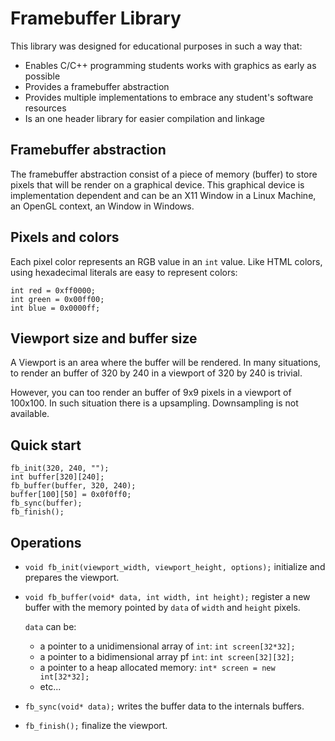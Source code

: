 # Framebuffer Library

This library was designed for educational purposes in such a way that:

* Enables C/C++ programming students works with graphics as early as possible
* Provides a framebuffer abstraction
* Provides multiple implementations to embrace any student's software resources
* Is an one header library for easier compilation and linkage

## Framebuffer abstraction

The framebuffer abstraction consist of a piece of memory (buffer) to store pixels that will be render on a graphical device. This graphical device is implementation dependent and can be an X11 Window in a Linux Machine, an OpenGL context, an Window in Windows.

## Pixels and colors

Each pixel color represents an RGB value in an `int` value. Like HTML colors, using hexadecimal literals are easy to represent colors:

    int red = 0xff0000;
    int green = 0x00ff00;
    int blue = 0x0000ff;

## Viewport size and buffer size

A Viewport is an area where the buffer will be rendered. In many situations, to render an buffer of 320 by 240 in a viewport of 320 by 240 is trivial.

However, you can too render an buffer of 9x9 pixels in a viewport of 100x100. In such situation there is a upsampling. Downsampling is not available.

## Quick start
    
    fb_init(320, 240, "");
    int buffer[320][240];
    fb_buffer(buffer, 320, 240);
    buffer[100][50] = 0x0f0ff0;
    fb_sync(buffer);
    fb_finish();

## Operations

- `void fb_init(viewport_width, viewport_height, options);`
  initialize and prepares the viewport.

- `void fb_buffer(void* data, int width, int height);`
  register a new buffer with the memory pointed by `data` of `width` and `height` pixels.

  `data` can be:
    - a pointer to a unidimensional array of `int`:
        `int screen[32*32];`
    - a pointer to a bidimensional array pf `int`: 
        `int screen[32][32];`
    - a pointer to a heap allocated memory:
        `int* screen = new int[32*32];`
    - etc...

- `fb_sync(void* data);`
  writes the buffer data to the internals buffers.

- `fb_finish();`
  finalize the viewport.
